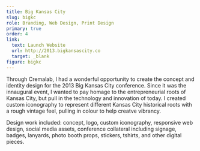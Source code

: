 ```yaml
---
title: Big Kansas City
slug: bigkc
role: Branding, Web Design, Print Design
primary: true
order: 4
link:
  text: Launch Website
  url: http://2013.bigkansascity.co
  target: _blank
figure: bigkc
---
```


Through Cremalab, I had a wonderful opportunity to create the concept and identity design for the 2013 Big Kansas City conference. Since it was the innaugural event, I wanted to pay homage to the entrepreneurial roots of Kansas City, but pull in the technology and innovation of today. I created custom iconography to represent different Kansas City historical roots with a rough vintage feel, pulling in colour to help creatve vibrancy. 

Design work included: concept, logo, custom iconography, responsive web design, social media assets, conference collateral including signage, badges, lanyards, photo booth props, stickers, tshirts, and other digital pieces. 